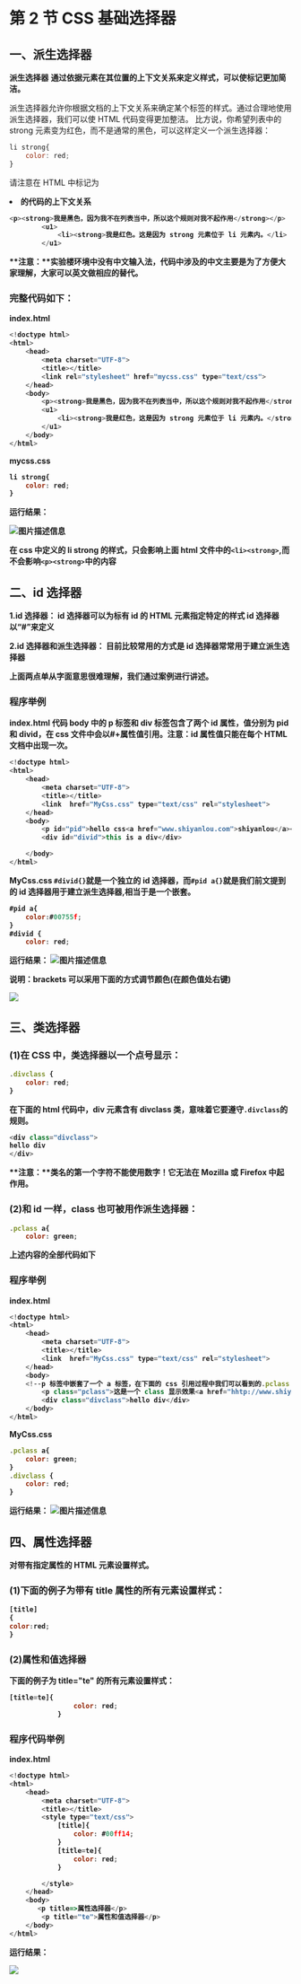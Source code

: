 # 第 2 节 CSS 基础选择器

## 一、派生选择器

**派生选择器** **通过依据元素在其位置的上下文关系来定义样式，可以使标记更加简洁。**

派生选择器允许你根据文档的上下文关系来确定某个标签的样式。通过合理地使用派生选择器，我们可以使 HTML 代码变得更加整洁。 比方说，你希望列表中的 strong 元素变为红色，而不是通常的黑色，可以这样定义一个派生选择器：

```js
li strong{
    color: red;
} 
```

请注意在 HTML 中标记为<li><strong> 的代码的上下文关系

```js
<p><strong>我是黑色，因为我不在列表当中，所以这个规则对我不起作用</strong></p>
        <u1>
            <li><strong>我是红色。这是因为 strong 元素位于 li 元素内。</li>
        </u1> 
```

**注意：**实验楼环境中没有中文输入法，代码中涉及的中文主要是为了方便大家理解，大家可以英文做相应的替代。

### 完整代码如下：

index.html

```js
<!doctype html>
<html>
    <head>
        <meta charset="UTF-8">
        <title></title>
        <link rel="stylesheet" href="mycss.css" type="text/css">
    </head>
    <body>
        <p><strong>我是黑色，因为我不在列表当中，所以这个规则对我不起作用</strong></p>
        <u1>
            <li><strong>我是红色，这是因为 strong 元素位于 li 元素内。</strong></li>
        </u1>
    </body>
</html> 
```

mycss.css

```js
li strong{
    color: red;
} 
```

运行结果：

![图片描述信息](img/userid20407labid249time1423473784761.jpg)

**在 css 中定义的 li strong 的样式，只会影响上面 html 文件中的`<li><strong>`,而不会影响`<p><strong>`中的内容**

## 二、id 选择器

**1.id 选择器：** id 选择器可以为标有 id 的 HTML 元素指定特定的样式 id 选择器以“#”来定义

**2.id 选择器和派生选择器：** 目前比较常用的方式是 id 选择器常常用于建立派生选择器

上面两点单从字面意思很难理解，我们通过案例进行讲述。

### 程序举例

index.html 代码 body 中的 p 标签和 div 标签包含了两个 id 属性，值分别为 pid 和 divid，在 css 文件中会以#+属性值引用。注意：id 属性值只能在每个 HTML 文档中出现一次。

```js
<!doctype html>
<html>
    <head>
        <meta charset="UTF-8">
        <title></title>
        <link  href="MyCss.css" type="text/css" rel="stylesheet">
    </head>
    <body>
        <p id="pid">hello css<a href="www.shiyanlou.com">shiyanlou</a></p>
        <div id="divid">this is a div</div>

    </body>
</html> 
```

MyCss.css `#divid{}`就是一个独立的 id 选择器，而`#pid a{}`就是我们前文提到的 id 选择器用于建立派生选择器,相当于是一个嵌套。

```js
#pid a{
    color:#00755f;
}
#divid {
    color: red; 
```

运行结果： ![图片描述信息](img/userid20407labid249time1423478143796.jpg)

**说明**：brackets 可以采用下面的方式调节颜色(在颜色值处右键)

![](img/2-3.jpg)

## 三、类选择器

### (1)在 CSS 中，类选择器以一个点号显示：

```js
.divclass {
    color: red;
} 
```

在下面的 html 代码中，div 元素含有 divclass 类，意味着它要遵守`.divclass`的规则。

```js
<div class="divclass">
hello div
</div> 
```

**注意：**类名的第一个字符不能使用数字！它无法在 Mozilla 或 Firefox 中起作用。

### (2)和 id 一样，class 也可被用作派生选择器：

```js
.pclass a{
    color: green; 
```

上述内容的全部代码如下

### 程序举例

index.html

```js
<!doctype html>
<html>
    <head>
        <meta charset="UTF-8">
        <title></title>
        <link  href="MyCss.css" type="text/css" rel="stylesheet">
    </head>
    <body>
    <!--p 标签中嵌套了一个 a 标签，在下面的 css 引用过程中我们可以看到的.pclass a 即为 class 被用作派生选择器-->
        <p class="pclass">这是一个 class 显示效果<a href="hhtp://www.shiyanlou.com">效果</a></p>
        <div class="divclass">hello div</div>
    </body>
</html> 
```

MyCss.css

```js
.pclass a{
    color: green;
}
.divclass {
    color: red;
} 
```

运行结果： ![图片描述信息](img/userid20407labid249time1423539361459.jpg)

## 四、属性选择器

**对带有指定属性的 HTML 元素设置样式。**

### (1)下面的例子为带有 title 属性的所有元素设置样式：

```js
[title]
{
color:red;
} 
```

### (2)属性和值选择器

下面的例子为 title="te" 的所有元素设置样式：

```js
[title=te]{
                color: red;
            } 
```

### 程序代码举例

index.html

```js
<!doctype html>
<html>
    <head>
        <meta charset="UTF-8">
        <title></title>
        <style type="text/css">
            [title]{
                color: #00ff14;
            }
            [title=te]{
                color: red;
            }

        </style>    
    </head>
    <body>
       <p title=>属性选择器</p>
        <p title="te">属性和值选择器</p>
    </body>
</html> 
```

运行结果：

![](img/2-6.jpg)